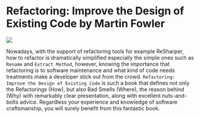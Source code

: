 # Refactoring: Improve the Design of Existing Code by Martin Fowler

[![](https://camo.githubusercontent.com/d9e2a13d969917057106ec852a446e11d6bbd825/68747470733a2f2f696d616765732d6e612e73736c2d696d616765732d616d617a6f6e2e636f6d2f696d616765732f492f35314b2d4d35685238714c2e5f53583235385f424f312c3230342c3230332c3230305f2e6a7067)](https://camo.githubusercontent.com/d9e2a13d969917057106ec852a446e11d6bbd825/68747470733a2f2f696d616765732d6e612e73736c2d696d616765732d616d617a6f6e2e636f6d2f696d616765732f492f35314b2d4d35685238714c2e5f53583235385f424f312c3230342c3230332c3230305f2e6a7067)

Nowadays, with the support of refactoring tools for example ReSharper, how to refactor is dramatically simplified especially the simple ones such as `Rename` and `Extract Method`, however, knowing the importance that refactoring is to software maintenance and what kind of code needs treatments make a developer stick out from the crowd. `Refactoring: Improve the Design of Existing Code` is such a book that defines not only the Refactorings (How), but also Bad Smells (Where), the reason behind (Why) with remarkably clear presentation, along with excellent nuts-and-bolts advice. Regardless your experience and knowledge of software craftsmanship, you will surely benefit from this fantastic book.



